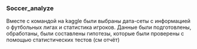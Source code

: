 ### Soccer_analyze
Вместе с командой на kaggle были выбраны дата-сеты с информацией о футбольных лигах и статистика игроков. Данные были подготовлены, обработаны, были составлены гипотезы, которые были проверены с помощью статистических тестов (см отчёт)
